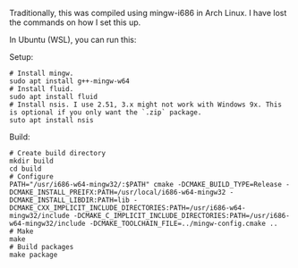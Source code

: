 Traditionally, this was compiled using mingw-i686 in Arch Linux. I have lost the commands on
how I set this up.

In Ubuntu (WSL), you can run this:

Setup:
```
# Install mingw.
sudo apt install g++-mingw-w64
# Install fluid.
sudo apt install fluid
# Install nsis. I use 2.51, 3.x might not work with Windows 9x. This is optional if you only want the `.zip` package.
suto apt install nsis
```

Build:
```
# Create build directory
mkdir build
cd build
# Configure
PATH="/usr/i686-w64-mingw32/:$PATH" cmake -DCMAKE_BUILD_TYPE=Release -DCMAKE_INSTALL_PREIFX:PATH=/usr/local/i686-w64-mingw32 -DCMAKE_INSTALL_LIBDIR:PATH=lib -DCMAKE_CXX_IMPLICIT_INCLUDE_DIRECTORIES:PATH=/usr/i686-w64-mingw32/include -DCMAKE_C_IMPLICIT_INCLUDE_DIRECTORIES:PATH=/usr/i686-w64-mingw32/include -DCMAKE_TOOLCHAIN_FILE=../mingw-config.cmake ..
# Make
make
# Build packages
make package
```